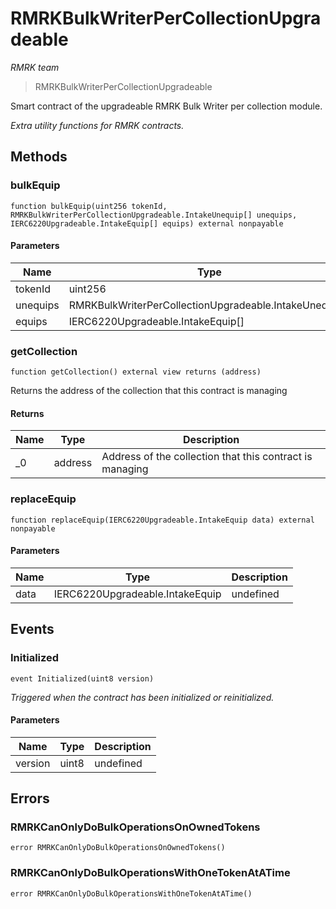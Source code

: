 # RMRKBulkWriterPerCollectionUpgradeable

*RMRK team*

> RMRKBulkWriterPerCollectionUpgradeable

Smart contract of the upgradeable RMRK Bulk Writer per collection module.

*Extra utility functions for RMRK contracts.*

## Methods

### bulkEquip

```solidity
function bulkEquip(uint256 tokenId, RMRKBulkWriterPerCollectionUpgradeable.IntakeUnequip[] unequips, IERC6220Upgradeable.IntakeEquip[] equips) external nonpayable
```





#### Parameters

| Name | Type | Description |
|---|---|---|
| tokenId | uint256 | undefined |
| unequips | RMRKBulkWriterPerCollectionUpgradeable.IntakeUnequip[] | undefined |
| equips | IERC6220Upgradeable.IntakeEquip[] | undefined |

### getCollection

```solidity
function getCollection() external view returns (address)
```

Returns the address of the collection that this contract is managing




#### Returns

| Name | Type | Description |
|---|---|---|
| _0 | address | Address of the collection that this contract is managing |

### replaceEquip

```solidity
function replaceEquip(IERC6220Upgradeable.IntakeEquip data) external nonpayable
```





#### Parameters

| Name | Type | Description |
|---|---|---|
| data | IERC6220Upgradeable.IntakeEquip | undefined |



## Events

### Initialized

```solidity
event Initialized(uint8 version)
```



*Triggered when the contract has been initialized or reinitialized.*

#### Parameters

| Name | Type | Description |
|---|---|---|
| version  | uint8 | undefined |



## Errors

### RMRKCanOnlyDoBulkOperationsOnOwnedTokens

```solidity
error RMRKCanOnlyDoBulkOperationsOnOwnedTokens()
```






### RMRKCanOnlyDoBulkOperationsWithOneTokenAtATime

```solidity
error RMRKCanOnlyDoBulkOperationsWithOneTokenAtATime()
```







